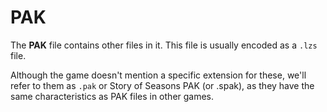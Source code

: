 # PAK

The **PAK** file contains other files in it. This file is usually encoded as a `.lzs` file.

Although the game doesn't mention a specific extension for these, we'll refer to them as `.pak` or Story of Seasons PAK (or .spak), as they have the same characteristics as PAK files in other games.
